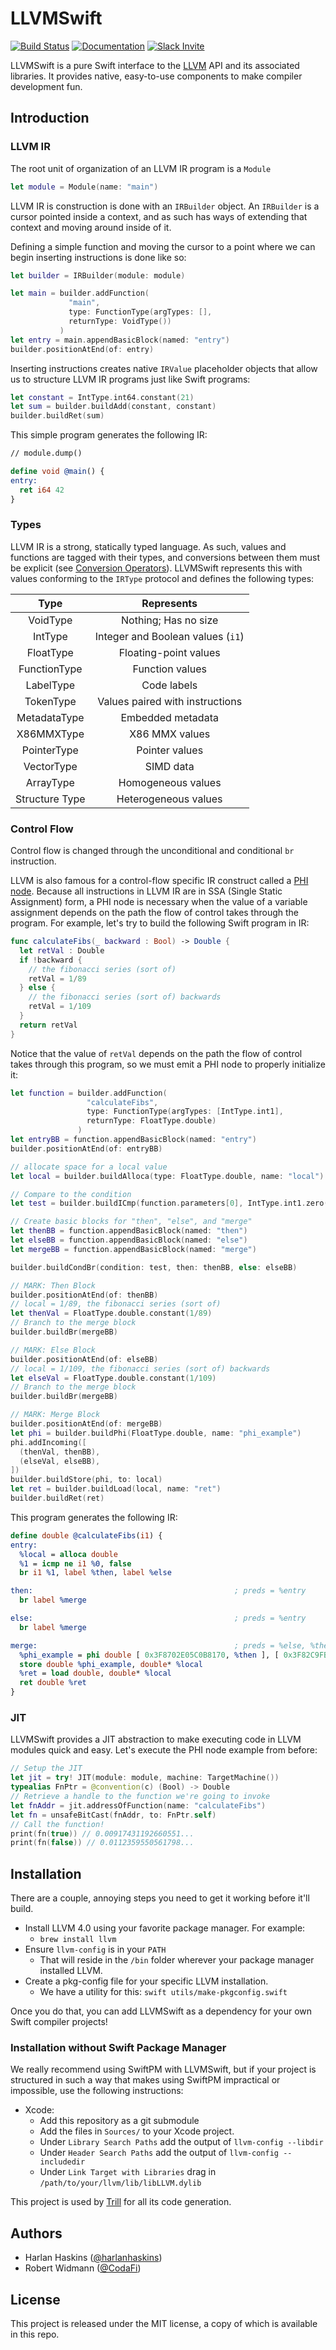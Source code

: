 # LLVMSwift
[![Build Status](https://travis-ci.org/llvm-swift/LLVMSwift.svg?branch=master)](https://travis-ci.org/llvm-swift/LLVMSwift) [![Documentation](https://cdn.rawgit.com/llvm-swift/LLVMSwift/master/docs/badge.svg)](https://llvm-swift.github.io/LLVMSwift) [![Slack Invite](https://llvmswift-slack.herokuapp.com/badge.svg)](https://llvmswift-slack.herokuapp.com)

LLVMSwift is a pure Swift interface to the [LLVM](http://llvm.org) API and its associated libraries. It provides native, easy-to-use components to make compiler development fun.

## Introduction

### LLVM IR

The root unit of organization of an LLVM IR program is a `Module`

```swift
let module = Module(name: "main")
```

LLVM IR is construction is done with an `IRBuilder` object.  An `IRBuilder` is a cursor pointed inside a context, and as such has ways of extending that context and moving around inside of it.

Defining a simple function and moving the cursor to a point where we can begin inserting instructions is done like so:

```swift
let builder = IRBuilder(module: module)

let main = builder.addFunction(
             "main",
             type: FunctionType(argTypes: [],
             returnType: VoidType())
           )
let entry = main.appendBasicBlock(named: "entry")
builder.positionAtEnd(of: entry)
```

Inserting instructions creates native `IRValue` placeholder objects that allow us to structure LLVM IR programs just like Swift programs:

```swift
let constant = IntType.int64.constant(21)
let sum = builder.buildAdd(constant, constant)
builder.buildRet(sum)
```

This simple program generates the following IR:

```llvm
// module.dump()

define void @main() {
entry:
  ret i64 42
}
```

### Types

LLVM IR is a strong, statically typed language.  As such, values and functions
are tagged with their types, and conversions between them must be explicit (see
[Conversion Operators](http://llvm.org/docs/LangRef.html#conversion-operations)).
LLVMSwift represents this with values conforming to the `IRType` protocol and defines
the following types:

|**Type** | **Represents** |
|:---:|:---:|
| VoidType | Nothing; Has no size |
| IntType | Integer and Boolean values (`i1`) |
| FloatType | Floating-point values |
| FunctionType | Function values |
| LabelType | Code labels |
| TokenType | Values paired with instructions |
| MetadataType | Embedded metadata |
| X86MMXType | X86 MMX values |
| PointerType | Pointer values |
| VectorType | SIMD data |
| ArrayType | Homogeneous values |
| Structure Type | Heterogeneous values |


### Control Flow

Control flow is changed through the unconditional and conditional `br` instruction.

LLVM is also famous for a control-flow specific IR construct called a [PHI node](http://llvm.org/docs/LangRef.html#phi-instruction).  Because all instructions in LLVM IR are in SSA (Single Static Assignment) form, a PHI node is necessary when the value of a variable assignment depends on the path the flow of control takes through the program.  For example, let's try to build the following Swift program in IR:

```swift
func calculateFibs(_ backward : Bool) -> Double {
  let retVal : Double
  if !backward {
    // the fibonacci series (sort of)
    retVal = 1/89
  } else {
    // the fibonacci series (sort of) backwards
    retVal = 1/109
  }
  return retVal
}
```

Notice that the value of `retVal` depends on the path the flow of control takes through this program, so we must emit a PHI node to properly initialize it:

```swift
let function = builder.addFunction(
                 "calculateFibs", 
                 type: FunctionType(argTypes: [IntType.int1], 
                 returnType: FloatType.double)
               )
let entryBB = function.appendBasicBlock(named: "entry")
builder.positionAtEnd(of: entryBB)

// allocate space for a local value		
let local = builder.buildAlloca(type: FloatType.double, name: "local")

// Compare to the condition
let test = builder.buildICmp(function.parameters[0], IntType.int1.zero(), .equal)

// Create basic blocks for "then", "else", and "merge"
let thenBB = function.appendBasicBlock(named: "then")
let elseBB = function.appendBasicBlock(named: "else")
let mergeBB = function.appendBasicBlock(named: "merge")

builder.buildCondBr(condition: test, then: thenBB, else: elseBB)

// MARK: Then Block
builder.positionAtEnd(of: thenBB)
// local = 1/89, the fibonacci series (sort of)
let thenVal = FloatType.double.constant(1/89)
// Branch to the merge block
builder.buildBr(mergeBB)

// MARK: Else Block
builder.positionAtEnd(of: elseBB)
// local = 1/109, the fibonacci series (sort of) backwards
let elseVal = FloatType.double.constant(1/109)
// Branch to the merge block
builder.buildBr(mergeBB)

// MARK: Merge Block
builder.positionAtEnd(of: mergeBB)
let phi = builder.buildPhi(FloatType.double, name: "phi_example")
phi.addIncoming([
  (thenVal, thenBB),
  (elseVal, elseBB),
])
builder.buildStore(phi, to: local)
let ret = builder.buildLoad(local, name: "ret")
builder.buildRet(ret)
```

This program generates the following IR:

```llvm
define double @calculateFibs(i1) {
entry:
  %local = alloca double
  %1 = icmp ne i1 %0, false
  br i1 %1, label %then, label %else

then:                                             ; preds = %entry
  br label %merge

else:                                             ; preds = %entry
  br label %merge

merge:                                            ; preds = %else, %then
  %phi_example = phi double [ 0x3F8702E05C0B8170, %then ], [ 0x3F82C9FB4D812CA0, %else ]
  store double %phi_example, double* %local
  %ret = load double, double* %local
  ret double %ret
}
```

### JIT

LLVMSwift provides a JIT abstraction to make executing code in LLVM modules quick and easy.  Let's execute the PHI node example from before:

```swift
// Setup the JIT
let jit = try! JIT(module: module, machine: TargetMachine())
typealias FnPtr = @convention(c) (Bool) -> Double
// Retrieve a handle to the function we're going to invoke
let fnAddr = jit.addressOfFunction(name: "calculateFibs")
let fn = unsafeBitCast(fnAddr, to: FnPtr.self)
// Call the function!
print(fn(true)) // 0.00917431192660551...
print(fn(false)) // 0.0112359550561798...
```

## Installation

There are a couple, annoying steps you need to get it working before it'll
build.

- Install LLVM 4.0 using your favorite package manager. For example:
  - `brew install llvm`
- Ensure `llvm-config` is in your `PATH`
  - That will reside in the `/bin` folder wherever your package manager
    installed LLVM.
- Create a pkg-config file for your specific LLVM installation.
  - We have a utility for this: `swift utils/make-pkgconfig.swift`

Once you do that, you can add LLVMSwift as a dependency for your own Swift
compiler projects!

### Installation without Swift Package Manager

We really recommend using SwiftPM with LLVMSwift, but if your project is
structured in such a way that makes using SwiftPM impractical or impossible,
use the following instructions: 

- Xcode:
  - Add this repository as a git submodule
  - Add the files in `Sources/` to your Xcode project.
  - Under `Library Search Paths` add the output of `llvm-config --libdir`
  - Under `Header Search Paths` add the output of `llvm-config --includedir`
  - Under `Link Target with Libraries` drag in
    `/path/to/your/llvm/lib/libLLVM.dylib`

This project is used by [Trill](https://github.com/harlanhaskins/trill) for
all its code generation.

## Authors

- Harlan Haskins ([@harlanhaskins](https://github.com/harlanhaskins))
- Robert Widmann ([@CodaFi](https://github.com/CodaFi))

## License

This project is released under the MIT license, a copy of which is available
in this repo.
